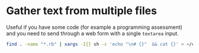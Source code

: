 # Gather text from multiple files

Useful if you have some code (for example a programming assessment) and you need to send through a web form with a single `textarea` input.

```sh
find . -name "*.rb" | xargs -I{} sh -c 'echo "\n# {}"  && cat {}' > ~/code.rb
```

